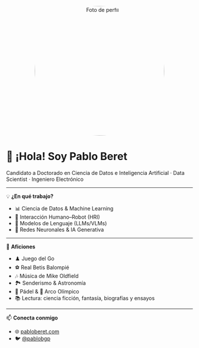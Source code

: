 <p align="center">
  <img src="https://pabloberet.com/wp-content/uploads/2024/07/MG_0456-1-2048x1389.jpg" alt="Foto de perfil" width="350" style="border-radius:50%;" />
</p>

# 👋 ¡Hola! Soy **Pablo Beret**

Candidato a Doctorado en Ciencia de Datos e Inteligencia Artificial · Data Scientist · Ingeniero Electrónico

---

💡 **¿En qué trabajo?**  
- 📊 Ciencia de Datos & Machine Learning  
- 🤖 Interacción Humano–Robot (HRI)  
- 💬 Modelos de Lenguaje (LLMs/VLMs)  
- 🧠 Redes Neuronales & IA Generativa

---

🎾 **Aficiones**  
- ♟️ Juego del Go  
- ⚽ Real Betis Balompié  
- 🎶 Música de Mike Oldfield  
- 🏞️ Senderismo & Astronomía  
- 🏓 Pádel & 🎯 Arco Olímpico  
- 📚 Lectura: ciencia ficción, fantasía, biografías y ensayos

---

📫 **Conecta conmigo**  
- 🌐 [pabloberet.com](https://pabloberet.com/)  
- 🐦 [@pablobgp](https://x.com/pablobgp)
